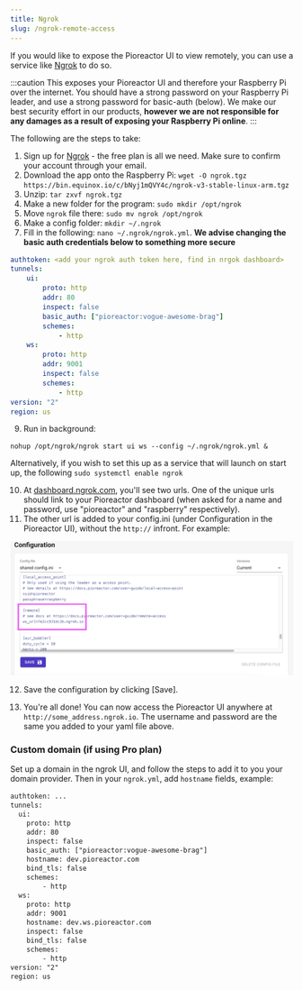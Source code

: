 ```yaml
---
title: Ngrok
slug: /ngrok-remote-access
---
```


If you would like to expose the Pioreactor UI to view remotely, you can use a service like [Ngrok](https://ngrok.com/) to do so.

:::caution
This exposes your Pioreactor UI and therefore your Raspberry Pi over the internet. You should have a strong password on your Raspberry Pi leader, and use a strong password for basic-auth (below). We make our best security effort in our products, **however we are not responsible for any damages as a result of exposing your Raspberry Pi online**.
:::

The following are the steps to take:

1.  Sign up for [Ngrok](https://ngrok.com/) - the free plan is all we need. Make sure to confirm your account through your email.
2.  Download the app onto the Raspberry Pi: `wget -O ngrok.tgz https://bin.equinox.io/c/bNyj1mQVY4c/ngrok-v3-stable-linux-arm.tgz`
3.  Unzip: `tar zxvf ngrok.tgz`
4.  Make a new folder for the program: `sudo mkdir /opt/ngrok`
5.  Move `ngrok` file there: `sudo mv ngrok /opt/ngrok`
6.  Make a config folder: `mkdir ~/.ngrok`
7.  Fill in the following: `nano ~/.ngrok/ngrok.yml`. **We advise changing the basic auth credentials below to something more secure**
    
```yml
authtoken: <add your ngrok auth token here, find in nrgok dashboard>
tunnels:
    ui:
        proto: http
        addr: 80
        inspect: false
        basic_auth: ["pioreactor:vogue-awesome-brag"]
        schemes:
            - http
    ws:
        proto: http
        addr: 9001
        inspect: false
        schemes:
            - http
version: "2"
region: us
```

9.  Run in background:
```
nohup /opt/ngrok/ngrok start ui ws --config ~/.ngrok/ngrok.yml &
```
Alternatively, if you wish to set this up as a service that will launch on start up, the following `sudo systemctl enable ngrok`

10.  At [dashboard.ngrok.com](https://dashboard.ngrok.com/cloud-edge/endpoints), you'll see two urls. One of the unique urls should link to your Pioreactor dashboard (when asked for a name and password, use "pioreactor" and "raspberry" respectively).
11.  The other url is added to your config.ini (under Configuration in the Pioreactor UI), without the `http://` infront. For example:

![](/img/user-guide/ngrok_url.png)

12.  Save the configuration by clicking \[Save\].
    
13.  You're all done! You can now access the Pioreactor UI anywhere at `http://some_address.ngrok.io`. The username and password are the same you added to your yaml file above.


### Custom domain (if using Pro plan)

Set up a domain in the ngrok UI, and follow the steps to add it to you your domain provider. Then in your `ngrok.yml`, add `hostname` fields, example:

```
authtoken: ...
tunnels:
  ui:
    proto: http
    addr: 80
    inspect: false
    basic_auth: ["pioreactor:vogue-awesome-brag"]
    hostname: dev.pioreactor.com
    bind_tls: false
    schemes:
        - http
  ws:
    proto: http
    addr: 9001
    hostname: dev.ws.pioreactor.com
    inspect: false
    bind_tls: false
    schemes:
        - http
version: "2"
region: us
```